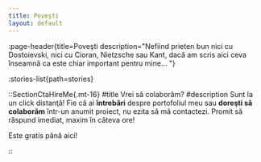 ```yaml
---
title: Poveşti
layout: default
---
```


:page-header{title=Poveşti description="Nefiind prieten bun nici cu Dostoievski, nici cu Cioran, Nietzsche sau Kant, dacă am scris aici ceva înseamnă ca este chiar important pentru mine... "}

:stories-list{path=stories}

::SectionCtaHireMe{.mt-16}
#title
Vrei să colaborăm?
#description
Sunt la un click distanţă! Fie că ai __întrebări__ despre portofoliul meu sau __doreşti să colaborăm__ într-un anumit proiect, nu ezita să mă contactezi. Promit să răspund imediat, maxim în câteva ore!

 Este gratis până aici!

::